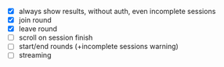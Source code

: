 - [x] always show results, without auth, even incomplete sessions
- [x] join round
- [x] leave round
- [ ] scroll on session finish
- [ ] start/end rounds (+incomplete sessions warning)
- [ ] streaming
